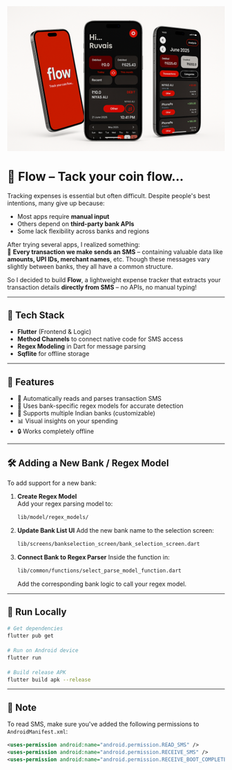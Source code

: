 ![Flow Expense Tracker Banner](https://github.com/ruvais-p/flow/blob/main/ChatGPT%20Image%20Jun%2024%2C%202025%2C%2010_40_58%20AM.png)

# 💸 Flow – Tack your coin flow...

Tracking expenses is essential but often difficult. Despite people's best intentions, many give up because:

- Most apps require **manual input**
- Others depend on **third-party bank APIs**
- Some lack flexibility across banks and regions

After trying several apps, I realized something:  
📩 **Every transaction we make sends an SMS** – containing valuable data like **amounts, UPI IDs, merchant names**, etc. Though these messages vary slightly between banks, they all have a common structure.

So I decided to build **Flow**, a lightweight expense tracker that extracts your transaction details **directly from SMS** – no APIs, no manual typing!

---

## 🔧 Tech Stack

- **Flutter** (Frontend & Logic)
- **Method Channels** to connect native code for SMS access
- **Regex Modeling** in Dart for message parsing
- **Sqflite** for offline storage

---

## 🚀 Features

- 📲 Automatically reads and parses transaction SMS
- 🧠 Uses bank-specific regex models for accurate detection
- 🏦 Supports multiple Indian banks (customizable)
- 📊 Visual insights on your spending
- 🔒 Works completely offline

---

## 🛠️ Adding a New Bank / Regex Model

To add support for a new bank:

1. **Create Regex Model**  
   Add your regex parsing model to:  
   ```bash
   lib/model/regex_models/


2. **Update Bank List UI**
   Add the new bank name to the selection screen:

   ```bash
   lib/screens/bankselection_screen/bank_selection_screen.dart
   ```

3. **Connect Bank to Regex Parser**
   Inside the function in:

   ```bash
   lib/common/functions/select_parse_model_function.dart
   ```

   Add the corresponding bank logic to call your regex model.

---

## 🧪 Run Locally

```bash
# Get dependencies
flutter pub get

# Run on Android device
flutter run

# Build release APK
flutter build apk --release
```

---

## 📌 Note

To read SMS, make sure you've added the following permissions to `AndroidManifest.xml`:

```xml
<uses-permission android:name="android.permission.READ_SMS" />
<uses-permission android:name="android.permission.RECEIVE_SMS" />
<uses-permission android:name="android.permission.RECEIVE_BOOT_COMPLETED" />
```
